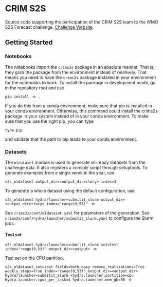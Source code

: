 # CRIM S2S

Source code supporting the participation of the CRIM S2S team to the WMO S2S Forecast
challenge. [Challenge Website](https://s2s-ai-challenge.github.io/).

## Getting Started

### Notebooks

The notebooks import the `crims2s` package in an absolute manner. That is, they grab
the package from the environment instead of relatively. That means you need to have
the `crims2s` package installed in your environment for the notebooks to work. To
install the package in development mode, go in the repository root and use
```
pip install -e .
```
If you do this from a conda environment, make sure that pip is installed in your
conda environment. Otherwise, this command could install the crims2s package in your
system instead of in your conda environment. To make sure that you use the right pip,
you can type
```
type pip
```
and validate that the path to pip leads to your conda environment.


### Datasets

The `mldataset` module is used to generate ml-ready datasets from the challenge data.
It also registers a console script through setuptools.
To generate examples from a single week in the year, use
``` 
s2s_mldataset output_dir=<output_directory> index=3
```
To generate a whole dataset using the default configuration, use
```
s2s_mldataset hydra/launcher=submitit_slurm output_dir=<output_directory> index="range(0,53)" -m
```
See `crims2s/conf/mldataset.yaml` for parameters of the generation.
See `crims2s/conf/hydra/launcher/submitit_slurm.yaml` to configure the Slurm jobs.

#### Test set

```
s2s_mldataset hydra/launcher=submitit_slurm set=test index="range(0,53)" output_dir=<output> -m
```

Test set on the CPU partition.
```
s2s_mldataset set=test fields=both_easy remove_realizations=True weekly_steps=True index="range(0,53)" output_dir=<output_dir> hydra/launcher=submitit_slurm +hydra.launcher.partition=cpu hydra.launcher.cpus_per_task=4 hydra.launcher.mem_gb=30 -m
```